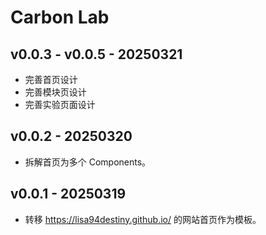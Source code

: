 # Carbon Lab

## v0.0.3 - v0.0.5 - 20250321
- 完善首页设计
- 完善模块页设计
- 完善实验页面设计

## v0.0.2 - 20250320
- 拆解首页为多个 Components。

## v0.0.1 - 20250319
- 转移 https://lisa94destiny.github.io/ 的网站首页作为模板。
